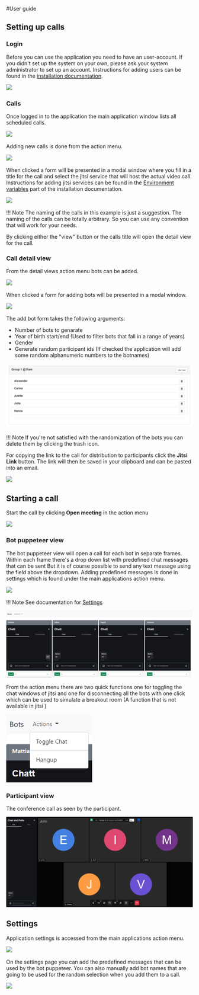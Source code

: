 #User guide 

## Setting up calls

### Login 
Before you can use the application you need to have an user-account. If you didn't set up the system on your own, please ask your system administrator to set up an account. 
Instructions for adding users can be found in the [installation documentation](installation.md#Installation-scripts).

<img src="../img/login.png">


### Calls
Once logged in to the application the main application window lists all scheduled calls.

<img src="../img/main.png">

Adding new calls is done from the action menu.

<img src="../img/add_call.png" width="20%">

When clicked a form will be presented in a modal window where you fill in a title for the call and select the jitsi service that will host the actual video call.
Instructions for adding jitsi services can be found in the [Environment variables](installation.md#Environment-variables) part of the installation documentation.

<img src="../img/add_chat_modal.png" width="70%">


!!! Note
    The naming of the calls in this example is just a suggestion. The naming of the calls can be totally arbitrary. So you can use any convention that will work for your needs. 


By clicking either the "view" button or the calls title will open the detail view for the call. 


### Call detail view

From the detail views action menu bots can be added. 

<img src="../img/detail_action.png" width="20%">

When clicked a form for adding bots will be presented in a modal window. 


<img src="../img/random_bot_modal.PNG" width="70%">


The add bot form takes the following arguments:

* Number of bots to genarate
* Year of birth start/end (Used to filter bots that fall in a range of years)
* Gender
* Generate random participant ids (If checked the application will add some random alphanumeric numbers to the botnames)


![Detail view](img/detail.png)

!!! Note
    If you're not satisfied with the randomization of the bots you can delete them by clicking the trash icon. 

For copying the link to the call for distribution to participants click the **Jitsi Link** button. The link will then be saved in your clipboard and can be pasted 
into an email. 

<img src="../img/copy_link.gif" width="80%">

## Starting a call 
Start the call by clicking **Open meeting** in the action menu

<img src="../img/detail_action.png" width="20%">

### Bot puppeteer view
The bot puppeteer view will open a call for each bot in separate frames. Within each frame there's a drop down list with predefined chat messages that can be sent 
But it is of course possible to send any text message using the field above the dropdown. Adding predefined messages is done in settings which is found under the 
main applications action menu.

<img src="../img/add_call.png" width="20%">

!!! Note 
    See documentation for [Settings](#Settings)


![Bots window](img/bots_run.png)

From the action menu there are two quick functions one for toggling the chat windows of jitsi and one for disconnecting 
all the bots with one click which can be used to simulate a breakout room (A function that is not available in jitsi )


![Bots action menu](img/bots_run_action.png)

### Participant view 

The conference call as seen by the participant.

![Participant view](img/participant_view.png)


## Settings
Application settings is accessed from the main applications action menu.

<img src="../img/add_call.png" width="20%">

On the settings page you can add the predefined messages that can be used by the bot puppeteer. You can also manually add bot names that are going to be used for 
the random selection when you add them to a call. 

<img src="../img/settings_main.png" width="100%">
